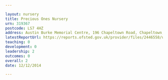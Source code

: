 ```yaml
---

layout: nursery
title: Precious Ones Nursery
urn: 319367
postcode: LS7 4HZ
address: Austin Burke Memorial Centre, 196 Chapeltown Road, Chapeltown, Leeds, West Yorkshire, LS7 4HZ
latestReportUrl: https://reports.ofsted.gov.uk/provider/files/2446558/urn/319367.pdf
teaching: 0
development: 0
leadership: 2
outcomes: 0
overall: 2
date: 12/12/2014

---
```

